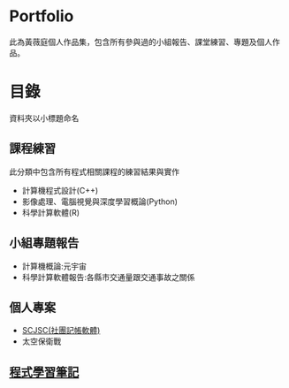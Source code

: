 # Portfolio
此為黃薇庭個人作品集，包含所有參與過的小組報告、課堂練習、專題及個人作品。
# 目錄
資料夾以小標題命名
## 課程練習
此分類中包含所有程式相關課程的練習結果與實作
- 計算機程式設計(C++)
- 影像處理、電腦視覺與深度學習概論(Python)
- 科學計算軟體(R)
## 小組專題報告
- 計算機概論:元宇宙
- 科學計算軟體報告:各縣市交通量跟交通事故之關係
## 個人專案
- [SCJSC(社團記帳軟體)]()
- 太空保衛戰
## [程式學習筆記](https://hackmd.io/@WeiTingHuang/BJZh67-q3)
